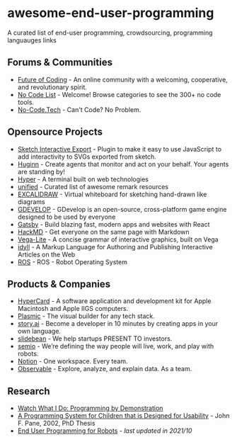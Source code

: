 # awesome-end-user-programming
A curated list of end-user programming, crowdsourcing, programming languauges links

## Forums & Communities

- [Future of Coding](https://futureofcoding.org/) - An online community with a welcoming, cooperative, and revolutionary spirit.
- [No Code List](https://nocodelist.co/) - Welcome! Browse categories to see the 300+ no code tools.
- [No-Code.Tech](https://www.nocode.tech/) - Can't Code? No Problem.

## Opensource Projects

- [Sketch Interactive Export](https://github.com/mathisonian/sketch-interactive-export) - Plugin to make it easy to use JavaScript to add interactivity to SVGs exported from sketch.
- [Huginn](https://github.com/huginn/huginn) - Create agents that monitor and act on your behalf. Your agents are standing by!
- [Hyper](https://github.com/vercel/hyper) -  A terminal built on web technologies 
- [unified](https://github.com/unifiedjs/unified) - Curated list of awesome remark resources
- [EXCALIDRAW](https://github.com/excalidraw/excalidraw) - Virtual whiteboard for sketching hand-drawn like diagrams
- [GDEVELOP](https://github.com/4ian/GDevelop) - GDevelop is an open-source, cross-platform game engine designed to be used by everyone
- [Gatsby](https://github.com/gatsbyjs/gatsby) -  Build blazing fast, modern apps and websites with React
- [HackMD](https://hackmd.io/) - Get everyone on the same page with Markdown
- [Vega-Lite](https://github.com/vega/vega-lite) - A concise grammar of interactive graphics, built on Vega
- [idyll](https://github.com/idyll-lang/idyll) - A Markup Language for Authoring and Publishing Interactive Articles on the Web
- [ROS](https://www.ros.org/) - ROS - Robot Operating System

## Products & Companies

- [HyperCard](https://hypercard.org/) - A software application and development kit for Apple Macintosh and Apple IIGS computers.
- [Plasmic](https://www.plasmic.app/) - The visual builder for any tech stack.
- [story.ai](https://www.story.ai/) - Become a developer in 10 minutes by creating apps in your own language.
- [slidebean](https://slidebean.com/) - We help startups PRESENT TO investors.
- [semio](https://semio.ai/) - We’re defining the way people will live, work, and play with robots.
- [Notion](https://www.notion.so/) - One workspace. Every team.
- [Observable](https://observablehq.com/) - Explore, analyze, and explain data. As a team.

## Research

- [Watch What I Do: Programming by Demonstration](https://books.google.com/books?id=Ggzjo0-W1y0C&lpg=PP1&ots=W702-94CQp&dq=Watch%20What%20I%20Do%3A%20Programming%20by%20Demonstration&lr&pg=PP1#v=onepage&q=Watch%20What%20I%20Do:%20Programming%20by%20Demonstration&f=false)
- [A Programming System for Children that is Designed for Usability](https://docs.google.com/presentation/d/1yb5PmO03PX0WjwX-Br8-KeRONDEeEv7Bo_2DVa_oql4/edit?usp=sharing) -  John F. Pane, 2002, PhD Thesis
- [End User Programming for Robots](https://docs.google.com/spreadsheets/d/1rl0oc0k0RJZSLr9KGUZBfRkND4sMzNRgZ-AhTou_Yvs/edit?usp=sharing) - _last updated in 2021/10_
